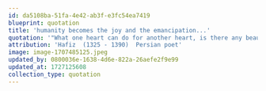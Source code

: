 ```yaml
---
id: da5108ba-51fa-4e42-ab3f-e3fc54ea7419
blueprint: quotation
title: 'humanity becomes the joy and the emancipation...'
quotation: '"What one heart can do for another heart, is there any beauty in the world that can match this? Brotherhood, sisterhood, humanity becomes the joy and the emancipation."'
attribution: 'Hafiz  (1325 - 1390)  Persian poet'
image: image-1707485125.jpeg
updated_by: 0800036e-1638-4d6e-822a-26aefe2f9e99
updated_at: 1727125608
collection_type: quotation
---
```

